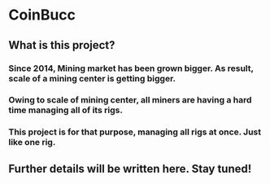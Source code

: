 # CoinBucc
## What is this project?
### Since 2014, Mining market has been grown bigger. As result, scale of a mining center is getting bigger.
### Owing to scale of mining center, all miners are having a hard time managing all of its rigs.
### This project is for that purpose, managing all rigs at once. Just like one rig.
## Further details will be written here. Stay tuned!

